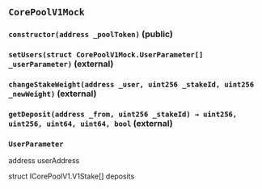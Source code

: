## `CorePoolV1Mock`

### `constructor(address _poolToken)` (public)

### `setUsers(struct CorePoolV1Mock.UserParameter[] _userParameter)` (external)

### `changeStakeWeight(address _user, uint256 _stakeId, uint256 _newWeight)` (external)

### `getDeposit(address _from, uint256 _stakeId) → uint256, uint256, uint64, uint64, bool` (external)

### `UserParameter`

address userAddress

struct ICorePoolV1.V1Stake[] deposits
